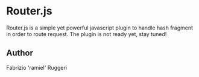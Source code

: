 Router.js
=========

Router.js is a simple yet powerful javascript plugin to handle hash fragment in order to route request.
The plugin is not ready yet, stay tuned!

## Author

Fabrizio 'ramiel' Ruggeri